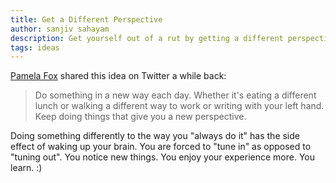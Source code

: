 ```yaml
---
title: Get a Different Perspective
author: sanjiv sahayam
description: Get yourself out of a rut by getting a different perspective on your everyday life.
tags: ideas
---
```


[Pamela Fox](https://twitter.com/pamelafox) shared this idea on Twitter a while back:

> Do something in a new way each day. Whether it's eating a different lunch or walking a different way to work or writing with your left hand. Keep doing things that give you a new perspective.

Doing something differently to the way you "always do it" has the side effect of waking up your brain. You are forced to "tune in" as opposed to "tuning out". You notice new things. You enjoy your experience more. You learn. :)


